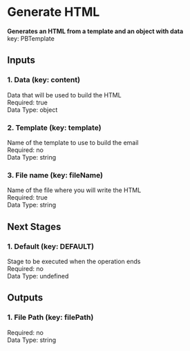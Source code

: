 # Generate HTML  
**Generates an HTML from a template and an object with data**  
key: PBTemplate  
## Inputs  
### 1. Data (key: content)  
Data that will be used to build the HTML  
Required: true  
Data Type: object   
### 2. Template (key: template)  
Name of the template to use to build the email  
Required: no  
Data Type: string   
### 3. File name (key: fileName)  
Name of the file where you will write the HTML  
Required: true  
Data Type: string   
## Next Stages  
### 1. Default (key: DEFAULT)  
Stage to be executed when the operation ends  
Required: no  
Data Type: undefined   
## Outputs  
### 1. File Path (key: filePath)  
  
Required: no  
Data Type: string 